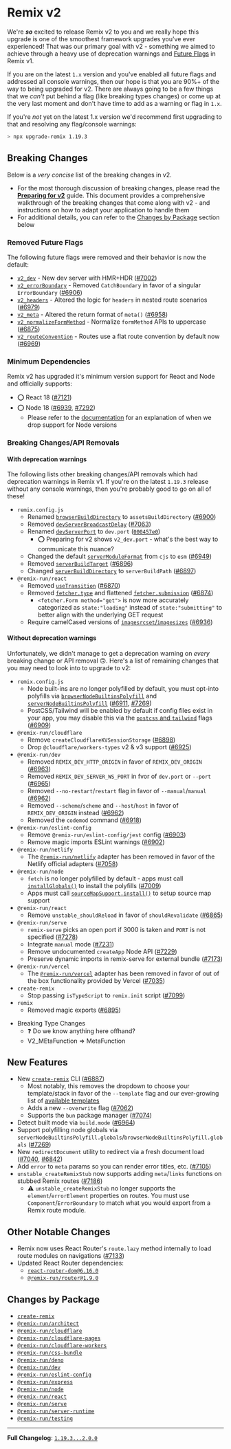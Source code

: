 # Remix v2

We're _**so**_ excited to release Remix v2 to you and we really hope this upgrade is one of the smoothest framework upgrades you've ever experienced! That was our primary goal with v2 - something we aimed to achieve through a heavy use of deprecation warnings and [Future Flags](https://remix.run/blog/future-flags) in Remix v1.

If you are on the latest `1.x` version and you've enabled all future flags and addressed all console warnings, then our hope is that you are 90%+ of the way to being upgraded for v2. There are always going to be a few things that we _can't_ put behind a flag (like breaking types changes) or come up at the very last moment and don't have time to add as a warning or flag in `1.x`.

If you're _not_ yet on the latest 1.x version we'd recommend first upgrading to that and resolving any flag/console warnings:

```sh
> npx upgrade-remix 1.19.3
```

## Breaking Changes

Below is a _very concise_ list of the breaking changes in v2.

- For the most thorough discussion of breaking changes, please read the [**Preparing for v2**][preparingforv2] guide. This document provides a comprehensive walkthrough of the breaking changes that come along with v2 - and instructions on how to adapt your application to handle them
- For additional details, you can refer to the [Changes by Package][changesbypackage] section below

### Removed Future Flags

The following future flags were removed and their behavior is now the default:

- [`v2_dev`][v2dev] - New dev server with HMR+HDR ([#7002](https://github.com/remix-run/remix/pull/7002))
- [`v2_errorBoundary`][v2errorboundary] - Removed `CatchBoundary` in favor of a singular `ErrorBoundary` ([#6906](https://github.com/remix-run/remix/pull/6906))
- [`v2_headers`][v2headers] - Altered the logic for `headers` in nested route scenarios ([#6979](https://github.com/remix-run/remix/pull/6979))
- [`v2_meta`][v2meta] - Altered the return format of `meta()` ([#6958](https://github.com/remix-run/remix/pull/6958))
- [`v2_normalizeFormMethod`][v2normalizeformmethod] - Normalize `formMethod` APIs to uppercase ([#6875](https://github.com/remix-run/remix/pull/6875))
- [`v2_routeConvention`][v2routeconvention] - Routes use a flat route convention by default now ([#6969](https://github.com/remix-run/remix/pull/6969))

### Minimum Dependencies

Remix v2 has upgraded it's minimum version support for React and Node and officially supports:

- ⭕️ React 18 ([#7121](https://github.com/remix-run/remix/pull/7121))
- ⭕️ Node 18 ([#6939](https://github.com/remix-run/remix/pull/6939), [#7292](https://github.com/remix-run/remix/pull/7292))
  - Please refer to the [documentation][node-version-support] for an explanation of when we drop support for Node versions

### Breaking Changes/API Removals

#### With deprecation warnings

The following lists other breaking changes/API removals which had deprecation warnings in Remix v1. If you're on the latest `1.19.3` release without any console warnings, then you're probably good to go on all of these!

- `remix.config.js`
  - Renamed [`browserBuildDirectory`][browserbuilddirectory] to `assetsBuildDirectory` ([#6900](https://github.com/remix-run/remix/pull/6900))
  - Removed [`devServerBroadcastDelay`][devserverbroadcastdelay] ([#7063](https://github.com/remix-run/remix/pull/7063))
  - Renamed [`devServerPort`][devserverport] to `dev.port` ([`000457e0`](https://github.com/remix-run/remix/commit/000457e0ae025d9b94e721af254c319e83438923))
    - ⭕️ Preparing for v2 shows `v2_dev.port` - what's the best way to communicate this nuance?
  - Changed the default [`serverModuleFormat`][servermoduleformat] from `cjs` to `esm` ([#6949](https://github.com/remix-run/remix/pull/6949))
  - Removed [`serverBuildTarget`][serverbuildtarget] ([#6896](https://github.com/remix-run/remix/pull/6896))
  - Changed [`serverBuildDirectory`][serverbuilddirectory] to `serverBuildPath` ([#6897](https://github.com/remix-run/remix/pull/6897))
- `@remix-run/react`
  - Removed [`useTransition`][usetransition] ([#6870](https://github.com/remix-run/remix/pull/6870))
  - Removed [`fetcher.type`][usefetcher] and flattened [`fetcher.submission`][usefetcher] ([#6874](https://github.com/remix-run/remix/pull/6874))
    - `<fetcher.Form method="get">` is now more accurately categorized as `state:"loading"` instead of `state:"submitting"` to better align with the underlying GET request
  - Require camelCased versions of [`imagesrcset`/`imagesizes`][imagesrcsetsizes] ([#6936](https://github.com/remix-run/remix/pull/6936))

#### Without deprecation warnings

Unfortunately, we didn't manage to get a deprecation warning on _every_ breaking change or API removal 🙃. Here's a list of remaining changes that you may need to look into to upgrade to v2:

- `remix.config.js`
  - Node built-ins are no longer polyfilled by default, you must opt-into polyfills via [`browserNodeBuiltinsPolyfill`][browsernodebuiltinspolyfill] and [`serverNodeBuiltinsPolyfill`][servernodebuiltinspolyfill] ([#6911](https://github.com/remix-run/remix/pull/6911), [#7269](https://github.com/remix-run/remix/pull/7269))
  - PostCSS/Tailwind will be enabled by default if config files exist in your app, you may disable this via the [`postcss` and `tailwind`][postcsstailwind] flags ([#6909](https://github.com/remix-run/remix/pull/6909))
- `@remix-run/cloudflare`
  - Remove `createCloudflareKVSessionStorage` ([#6898](https://github.com/remix-run/remix/pull/6898))
  - Drop `@cloudflare/workers-types` v2 & v3 support ([#6925](https://github.com/remix-run/remix/pull/6925))
- `@remix-run/dev`
  - Removed `REMIX_DEV_HTTP_ORIGIN` in favor of `REMIX_DEV_ORIGIN` ([#6963](https://github.com/remix-run/remix/pull/6963))
  - Removed `REMIX_DEV_SERVER_WS_PORT` in fvor of `dev.port` or `--port` ([#6965](https://github.com/remix-run/remix/pull/6965))
  - Removed `--no-restart`/`restart` flag in favor of `--manual`/`manual` ([#6962](https://github.com/remix-run/remix/pull/6962))
  - Removed `--scheme`/`scheme` and `--host`/`host` in favor of `REMIX_DEV_ORIGIN` instead ([#6962](https://github.com/remix-run/remix/pull/6962))
  - Removed the `codemod` command ([#6918](https://github.com/remix-run/remix/pull/6918))
- `@remix-run/eslint-config`
  - Remove `@remix-run/eslint-config/jest` config ([#6903](https://github.com/remix-run/remix/pull/6903))
  - Remove magic imports ESLint warnings ([#6902](https://github.com/remix-run/remix/pull/6902))
- `@remix-run/netlify`
  - The [`@remix-run/netlify`][netlifyadapter] adapter has been removed in favor of the Netlify official adapters ([#7058](https://github.com/remix-run/remix/pull/7058))
- `@remix-run/node`
  - `fetch` is no longer polyfilled by default - apps must call [`installGlobals()`][installglobals] to install the polyfills ([#7009](https://github.com/remix-run/remix/pull/7009))
  - Apps must call [`sourceMapSupport.install()`][sourcemapsupport] to setup source map support
- `@remix-run/react`
  - Remove `unstable_shouldReload` in favor of `shouldRevalidate` ([#6865](https://github.com/remix-run/remix/pull/6865))
- `@remix-run/serve`
  - `remix-serve` picks an open port if 3000 is taken and `PORT` is not specified ([#7278](https://github.com/remix-run/remix/pull/7278))
  - Integrate `manual` mode ([#7231](https://github.com/remix-run/remix/pull/7231))
  - Remove undocumented `createApp` Node API ([#7229](https://github.com/remix-run/remix/pull/7229))
  - Preserve dynamic imports in remix-serve for external bundle ([#7173](https://github.com/remix-run/remix/pull/7173))
- `@remix-run/vercel`
  - The [`@remix-run/vercel`][verceladapter] adapter has been removed in favor of out of the box functionality provided by Vercel ([#7035](https://github.com/remix-run/remix/pull/7035))
- `create-remix`
  - Stop passing `isTypeScript` to `remix.init` script ([#7099](https://github.com/remix-run/remix/pull/7099))
- `remix`
  - Removed magic exports ([#6895](https://github.com/remix-run/remix/pull/6895))

* Breaking Type Changes
  - ❓ Do we know anything here offhand?
  - V2_MEtaFunction => MetaFunction

## New Features

- New [`create-remix`][createremix] CLI ([#6887](https://github.com/remix-run/remix/pull/6887))
  - Most notably, this removes the dropdown to choose your template/stack in favor of the `--template` flag and our ever-growing list of [available templates][templates]
  - Adds a new `--overwrite` flag ([#7062](https://github.com/remix-run/remix/pull/7062))
  - Supports the `bun` package manager ([#7074](https://github.com/remix-run/remix/pull/7074))
- Detect built mode via `build.mode` ([#6964](https://github.com/remix-run/remix/pull/6964))
- Support polyfilling node globals via `serverNodeBuiltinsPolyfill.globals`/`browserNodeBuiltinsPolyfill.globals` ([#7269](https://github.com/remix-run/remix/pull/7269))
- New `redirectDocument` utility to redirect via a fresh document load ([#7040](https://github.com/remix-run/remix/pull/7040), [#6842](https://github.com/remix-run/remix/pull/6842))
- Add `error` to `meta` params so you can render error titles, etc. ([#7105](https://github.com/remix-run/remix/pull/7105))
- `unstable_createRemixStub` now supports adding `meta`/`links` functions on stubbed Remix routes ([#7186](https://github.com/remix-run/remix/pull/7186))
  - ⚠️ `unstable_createRemixStub` no longer supports the `element`/`errorElement` properties on routes. You must use `Component`/`ErrorBoundary` to match what you would export from a Remix route module.

## Other Notable Changes

- Remix now uses React Router's `route.lazy` method internally to load route modules on navigations ([#7133](https://github.com/remix-run/remix/pull/7133))
- Updated React Router dependencies:
  - [`react-router-dom@6.16.0`](https://github.com/remix-run/react-router/releases/tag/react-router%406.16.0)
  - [`@remix-run/router@1.9.0`](https://github.com/remix-run/react-router/blob/main/packages/router/CHANGELOG.md#190)

## Changes by Package

- [`create-remix`](https://github.com/remix-run/remix/blob/remix%402.0.0/packages/create-remix/CHANGELOG.md#200)
- [`@remix-run/architect`](https://github.com/remix-run/remix/blob/remix%402.0.0/packages/remix-architect/CHANGELOG.md#200)
- [`@remix-run/cloudflare`](https://github.com/remix-run/remix/blob/remix%402.0.0/packages/remix-cloudflare/CHANGELOG.md#200)
- [`@remix-run/cloudflare-pages`](https://github.com/remix-run/remix/blob/remix%402.0.0/packages/remix-cloudflare-pages/CHANGELOG.md#200)
- [`@remix-run/cloudflare-workers`](https://github.com/remix-run/remix/blob/remix%402.0.0/packages/remix-cloudflare-workers/CHANGELOG.md#200)
- [`@remix-run/css-bundle`](https://github.com/remix-run/remix/blob/remix%402.0.0/packages/remix-css-bundle/CHANGELOG.md#200)
- [`@remix-run/deno`](https://github.com/remix-run/remix/blob/remix%402.0.0/packages/remix-deno/CHANGELOG.md#200)
- [`@remix-run/dev`](https://github.com/remix-run/remix/blob/remix%402.0.0/packages/remix-dev/CHANGELOG.md#200)
- [`@remix-run/eslint-config`](https://github.com/remix-run/remix/blob/remix%402.0.0/packages/remix-eslint-config/CHANGELOG.md#200)
- [`@remix-run/express`](https://github.com/remix-run/remix/blob/remix%402.0.0/packages/remix-express/CHANGELOG.md#200)
- [`@remix-run/node`](https://github.com/remix-run/remix/blob/remix%402.0.0/packages/remix-node/CHANGELOG.md#200)
- [`@remix-run/react`](https://github.com/remix-run/remix/blob/remix%402.0.0/packages/remix-react/CHANGELOG.md#200)
- [`@remix-run/serve`](https://github.com/remix-run/remix/blob/remix%402.0.0/packages/remix-serve/CHANGELOG.md#200)
- [`@remix-run/server-runtime`](https://github.com/remix-run/remix/blob/remix%402.0.0/packages/remix-server-runtime/CHANGELOG.md#200)
- [`@remix-run/testing`](https://github.com/remix-run/remix/blob/remix%402.0.0/packages/remix-testing/CHANGELOG.md#200)

---

**Full Changelog**: [`1.19.3...2.0.0`](https://github.com/remix-run/remix/compare/remix@1.19.3...remix@2.0.0)

[v2dev]: https://remix.run/docs/en/release-next/guides/v2#remix-dev
[v2errorboundary]: https://remix.run/docs/en/release-next/guides/v2#catchboundary-and-errorboundary
[v2headers]: https://remix.run/docs/en/dev/guides/v2#route-headers
[v2meta]: https://remix.run/docs/en/release-next/guides/v2#route-meta
[v2normalizeformmethod]: https://remix.run/docs/en/release-next/guides/v2#formmethod
[v2routeconvention]: https://remix.run/docs/en/2.0.0/guides/v2#file-system-route-convention
[usetransition]: https://remix.run/docs/en/2.0.0/guides/v2#usetransition
[usefetcher]: https://remix.run/docs/en/2.0.0/guides/v2#usefetcher
[imagesrcsetsizes]: https://remix.run/docs/en/2.0.0/guides/v2#links-imagesizes-and-imagesrcset
[browserbuilddirectory]: https://remix.run/docs/en/2.0.0/guides/v2#browserbuilddirectory
[devserverbroadcastdelay]: https://remix.run/docs/en/2.0.0/guides/v2#devserverbroadcastdelay
[devserverport]: https://remix.run/docs/en/2.0.0/guides/v2#devserverport
[serverbuilddirectory]: https://remix.run/docs/en/2.0.0/guides/v2#serverbuilddirectory
[serverbuildtarget]: https://remix.run/docs/en/2.0.0/guides/v2#serverbuildtarget
[servermoduleformat]: https://remix.run/docs/en/2.0.0/guides/v2#servermoduleformat
[browsernodebuiltinspolyfill]: https://remix.run/docs/en/2.0.0/guides/v2#browsernodebuiltinspolyfill
[servernodebuiltinspolyfill]: https://remix.run/docs/en/2.0.0/guides/v2#servernodebuiltinspolyfill
[installglobals]: https://remix.run/docs/en/2.0.0/guides/v2#installglobals
[sourcemapsupport]: https://remix.run/docs/en/2.0.0/guides/v2#source-map-support
[netlifyadapter]: https://remix.run/docs/en/2.0.0/guides/v2#netlify-adapter
[verceladapter]: https://remix.run/docs/en/2.0.0/guides/v2#vercel-adapter
[postcsstailwind]: https://remix.run/docs/en/2.0.0/guides/v2#built-in-postcsstailwind-support
[node-version-support]: https://remix.run/docs/en/2.0.0/other-api/node#version-support
[createremix]: https://remix.run/docs/en/2.0.0/other-api/create-remix
[templates]: https://remix.run/docs/en/2.0.0/guides/templates
[changesbypackage]: #changes-by-package
[preparingforv2]: https://remix.run/docs/en/dev/guides/v2
